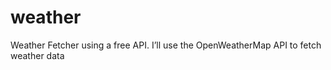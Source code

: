 # weather
 Weather Fetcher using a free API.  I’ll use the OpenWeatherMap API to fetch weather data
